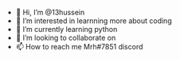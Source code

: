 - 👋 Hi, I’m @13hussein
- 👀 I’m interested in learnning more about coding
- 🌱 I’m currently learning python
- 💞️ I’m looking to collaborate on 
- 📫 How to reach me Mrh#7851 discord

<!---
13hussein/13hussein is a ✨ special ✨ repository because its `README.md` (this file) appears on your GitHub profile.
You can click the Preview link to take a look at your changes.
--->

